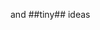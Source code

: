 <!--- id=tiny,class=step,data-x=2825,data-y=2325,data-z=-3000,data-rotate=300,data-scale=1 --->
<p>and ##tiny## ideas</p>
